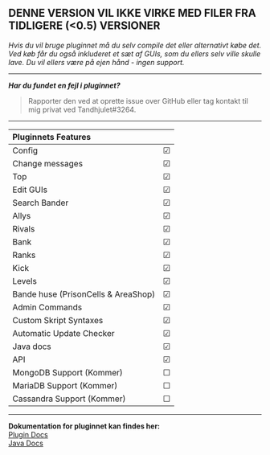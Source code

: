 ## **DENNE VERSION VIL IKKE VIRKE MED FILER FRA TIDLIGERE (<0.5) VERSIONER**

*Hvis du vil bruge pluginnet må du selv compile det eller alternativt købe det.*
*Ved køb får du også inkluderet et sæt af GUIs, som du ellers selv ville skulle lave. Du vil ellers være på ejen hånd - ingen support.*

---------------------------------------------------------

**_Har du fundet en fejl i pluginnet?_**
> Rapporter den ved at oprette issue over GitHub eller tag kontakt til mig privat ved Tandhjulet#3264.

---------------------------------------------------------


| **Pluginnets Features**            	|         	|
|:-----------------------------------	|---------	|
| Config                              	| &#9745; 	|
| Change messages                     	| &#9745; 	|
| Top                                 	| &#9745; 	|
| Edit GUIs                           	| &#9745; 	|
| Search Bander                       	| &#9745; 	|
| Allys                               	| &#9745; 	|
| Rivals                              	| &#9745; 	|
| Bank                                	| &#9745; 	|
| Ranks                               	| &#9745; 	|
| Kick                                	| &#9745; 	|
| Levels                              	| &#9745; 	|
| Bande huse (PrisonCells & AreaShop) 	| &#9745; 	|
| Admin Commands                      	| &#9745; 	|
| Custom Skript Syntaxes              	| &#9745; 	|
| Automatic Update Checker            	| &#9745; 	|
| Java docs                           	| &#9745; 	|
| API                                 	| &#9745; 	|
| MongoDB Support (Kommer)            	| &#9744; 	|
| MariaDB Support (Kommer)            	| &#9744; 	|
| Cassandra Support (Kommer)          	| &#9744; 	|

---------------------------------------------------------

**Dokumentation for pluginnet kan findes her:**
<br>
<a href="https://tandhjulet.gitbook.io/bande-plugin-docs/">Plugin Docs</a>
<br>
<a href="https://tandhjulet.github.io/BandePlugin/">Java Docs</a>